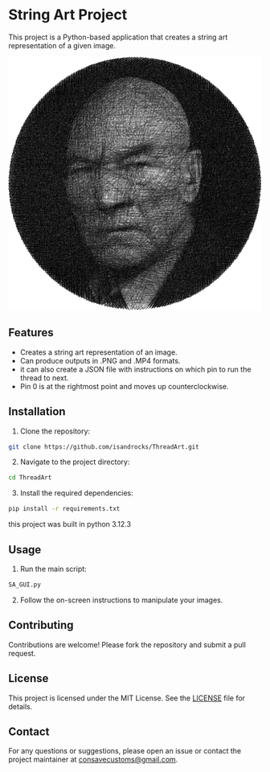 # String Art Project

This project is a Python-based application that creates a string art representation of a given image.



[![Demo](./thumbnail.png)](https://www.youtube.com/watch?v=oIXXaKVdeNM)



## Features

- Creates a string art representation of an image.
- Can produce outputs in .PNG and .MP4 formats.
- it can also create a JSON file with instructions on which pin to run the thread to next.
- Pin 0 is at the rightmost point and moves up counterclockwise.

## Installation

1. Clone the repository:
  ```sh
  git clone https://github.com/isandrocks/ThreadArt.git
  ```
2. Navigate to the project directory:
  ```sh
  cd ThreadArt
  ```
3. Install the required dependencies:
  ```sh
  pip install -r requirements.txt
  ```
  this project was built in python 3.12.3

## Usage

1. Run the main script:
  ```sh
  SA_GUI.py
  ```
2. Follow the on-screen instructions to manipulate your images.

## Contributing

Contributions are welcome! Please fork the repository and submit a pull request.

## License

This project is licensed under the MIT License. See the [LICENSE](LICENSE) file for details.

## Contact

For any questions or suggestions, please open an issue or contact the project maintainer at consavecustoms@gmail.com.
